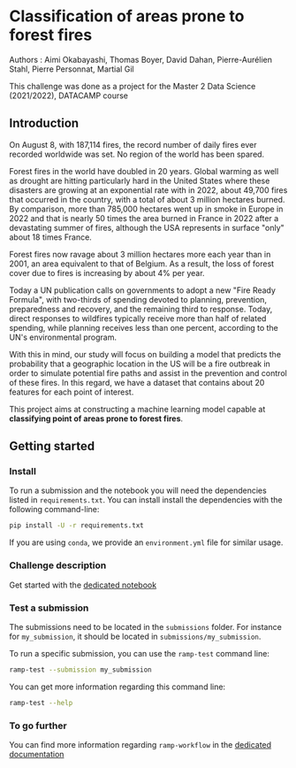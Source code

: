 # Classification of areas prone to forest fires

Authors : Aimi Okabayashi, Thomas Boyer, David Dahan, Pierre-Aurélien Stahl, Pierre Personnat, Martial Gil

This challenge was done as a project for the Master 2 Data Science (2021/2022), DATACAMP course

## Introduction

On August 8, with 187,114 fires, the record number of daily fires ever recorded worldwide was set. No region of the world has been spared.

Forest fires in the world have doubled in 20 years. Global warming as well as drought are hitting particularly hard in the United States where these disasters are growing at an exponential rate with in 2022, about 49,700 fires that occurred in the country, with a total of about 3 million hectares burned. By comparison, more than 785,000 hectares went up in smoke in Europe in 2022 and that is nearly 50 times the area burned in France in 2022 after a devastating summer of fires, although the USA represents in surface "only" about 18 times France.

Forest fires now ravage about 3 million hectares more each year than in 2001, an area equivalent to that of Belgium. As a result, the loss of forest cover due to fires is increasing by about 4% per year.

Today a UN publication calls on governments to adopt a new "Fire Ready Formula", with two-thirds of spending devoted to planning, prevention, preparedness and recovery, and the remaining third to response. Today, direct responses to wildfires typically receive more than half of related spending, while planning receives less than one percent, according to the UN's environmental program.

With this in mind, our study will focus on building a model that predicts the probability that a geographic location in the US will be a fire outbreak in order to simulate potential fire paths and assist in the prevention and control of these fires. In this regard, we have a dataset that contains about 20 features for each point of interest.

This project aims at constructing a machine learning model capable at **classifying point of areas prone to forest fires**. 

## Getting started

### Install

To run a submission and the notebook you will need the dependencies listed
in `requirements.txt`. You can install install the dependencies with the
following command-line:

```bash
pip install -U -r requirements.txt
```

If you are using `conda`, we provide an `environment.yml` file for similar
usage.

### Challenge description

Get started with the [dedicated notebook](FINAL_RAMP_chalange.ipynb)


### Test a submission

The submissions need to be located in the `submissions` folder. For instance
for `my_submission`, it should be located in `submissions/my_submission`.

To run a specific submission, you can use the `ramp-test` command line:

```bash
ramp-test --submission my_submission
```

You can get more information regarding this command line:

```bash
ramp-test --help
```

### To go further

You can find more information regarding `ramp-workflow` in the
[dedicated documentation](https://paris-saclay-cds.github.io/ramp-docs/ramp-workflow/stable/using_kits.html)
